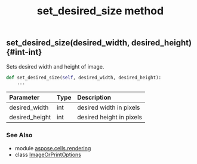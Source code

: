 ﻿---
title: set_desired_size method
second_title: Aspose.Cells for Python via .NET API References
description: 
type: docs
weight: 20
url: /aspose.cells.rendering/imageorprintoptions/set_desired_size/
is_root: false
---

## set_desired_size(desired_width, desired_height) {#int-int}

Sets desired width and height of image.



```python
def set_desired_size(self, desired_width, desired_height):
    ...
```


| Parameter | Type | Description |
| :- | :- | :- |
| desired_width | int | desired width in pixels |
| desired_height | int | desired height in pixels |



### See Also
* module [aspose.cells.rendering](../../)
* class [ImageOrPrintOptions](/cells/python-net/aspose.cells.rendering/imageorprintoptions)
